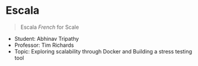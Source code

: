 # Escala

> Escala *French* for Scale

- Student: Abhinav Tripathy 
- Professor: Tim Richards 
- Topic: Exploring scalability through Docker and Building a stress testing tool
